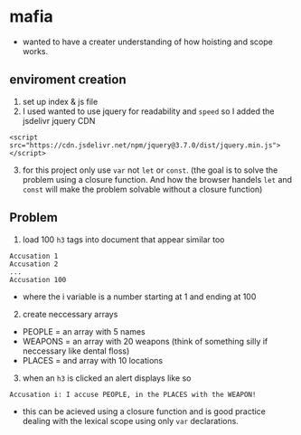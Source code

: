 # mafia
- wanted to have a creater understanding of how hoisting and scope works.

## enviroment creation
1. set up index & js file
2. I used wanted to use jquery for readability and `speed` so I added the jsdelivr jquery CDN
```
<script src="https://cdn.jsdelivr.net/npm/jquery@3.7.0/dist/jquery.min.js"></script>
```
3. for this project only use `var` not `let` or `const`. (the goal is to solve the problem using a closure function. And how the browser handels `let` and `const` will make the problem solvable without a closure function)

## Problem
1. load 100 `h3` tags into document that appear similar too
```
Accusation 1
Accusation 2
...
Accusation 100
```
- where the i variable is a number starting at 1 and ending at 100


2. create neccessary arrays
- PEOPLE = an array with 5 names
- WEAPONS = an array with 20 weapons (think of something silly if neccessary like dental floss)
- PLACES = and array with 10 locations

3. when an `h3` is clicked an alert displays like so
```
Accusation i: I accuse PEOPLE, in the PLACES with the WEAPON!
```
- this can be acieved using a closure function and is good practice dealing with the lexical scope using only `var` declarations.